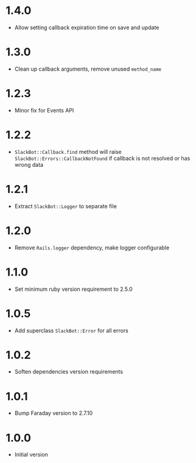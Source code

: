 # 1.4.0

* Allow setting callback expiration time on save and update

# 1.3.0

* Clean up callback arguments, remove unused `method_name`

# 1.2.3

* Minor fix for Events API

# 1.2.2

* `SlackBot::Callback.find` method will raise `SlackBot::Errors::CallbackNotFound` if callback is not resolved or has wrong data

# 1.2.1

* Extract `SlackBot::Logger` to separate file

# 1.2.0

* Remove `Rails.logger` dependency, make logger configurable

# 1.1.0

* Set minimum ruby version requirement to 2.5.0

# 1.0.5

* Add superclass `SlackBot::Error` for all errors

# 1.0.2

* Soften dependencies version requirements

# 1.0.1

* Bump Faraday version to 2.7.10

# 1.0.0

* Initial version
